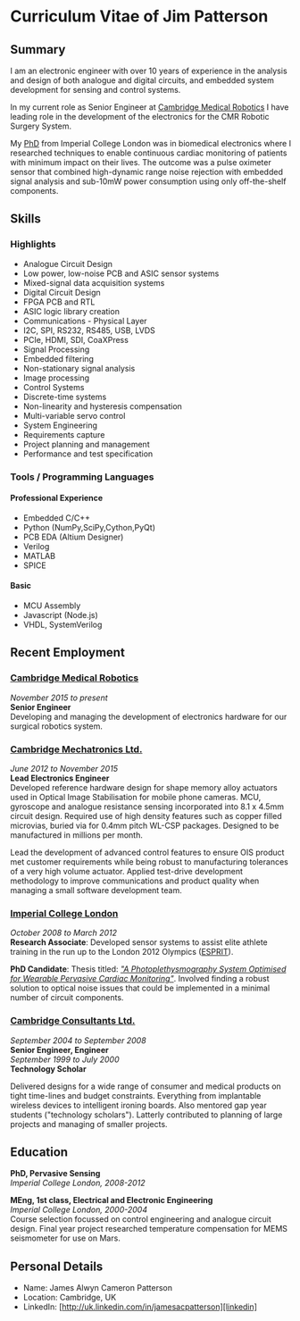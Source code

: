 # Curriculum Vitae of Jim Patterson

## Summary

I am an electronic engineer with over 10 years of experience in the analysis and design of both analogue and digital circuits, and embedded system development for sensing and control systems.

In my current role as Senior Engineer at [Cambridge Medical Robotics][cmr] I have leading role in the development of the electronics for the CMR Robotic Surgery System.

My [PhD][thesis] from Imperial College London was in biomedical electronics where I researched techniques to enable continuous cardiac monitoring of patients with minimum impact on their lives. The outcome was a pulse oximeter sensor that combined high-dynamic range noise rejection with embedded signal analysis and sub-10mW power consumption using only off-the-shelf components.

[github]: http://github.com/jimurai "My github repositories"
[thesis]: http://bit.ly/10fROfH "My PhD Thesis"
[cml]: http://cambridgemechatronics.com/ "Cambridge Mechatronics"
[cmr]: http://www.cmedrobotics.com/ "Cambridge Medical Robotics"
[ccl]: http://www.cambridgeconsultants.com/ "Cambridge Consultants"
[icl]: http://www3.imperial.ac.uk/roboticsurgery/research/pervasivesensing "Hamlyn Centre"
[linkedin]: http://uk.linkedin.com/in/jamesacpatterson "LinkedIn"
[esprit]: http://vip.doc.ic.ac.uk/esprit/m827.html "Elite Sport Performance Research in Training"

## Skills 
### Highlights
* Analogue Circuit Design
 * Low power, low-noise PCB and ASIC sensor systems
 * Mixed-signal data acquisition systems
* Digital Circuit Design
 * FPGA PCB and RTL
 * ASIC logic library creation
* Communications - Physical Layer
 * I2C, SPI, RS232, RS485, USB, LVDS
 * PCIe, HDMI, SDI, CoaXPress
* Signal Processing
 * Embedded filtering
 * Non-stationary signal analysis
 * Image processing
* Control Systems
 * Discrete-time systems
 * Non-linearity and hysteresis compensation
 * Multi-variable servo control
* System Engineering
 * Requirements capture
 * Project planning and management
 * Performance and test specification

### Tools / Programming Languages
#### Professional Experience
* Embedded C/C++
* Python (NumPy,SciPy,Cython,PyQt)
* PCB EDA (Altium Designer)
* Verilog
* MATLAB
* SPICE

#### Basic
* MCU Assembly
* Javascript (Node.js)
* VHDL, SystemVerilog

## Recent Employment

### [Cambridge Medical Robotics][cmr]  
*November 2015 to present*  
**Senior Engineer**  
Developing and managing the development of electronics hardware for our surgical robotics system.

### [Cambridge Mechatronics Ltd.][cml]
*June 2012 to November 2015*  
**Lead Electronics Engineer**  
Developed reference hardware design for shape memory alloy actuators used in Optical Image Stabilisation for mobile phone cameras. MCU, gyroscope and analogue resistance sensing incorporated into 8.1 x 4.5mm circuit design. Required use of high density features such as copper filled microvias, buried via for 0.4mm pitch WL-CSP packages. Designed to be manufactured in millions per month.

Lead the development of advanced control features to ensure OIS product met customer requirements while being robust to manufacturing tolerances of a very high volume actuator. Applied test-drive development methodology to improve communications and product quality when managing a small software development team.

### [Imperial College London][icl]
*October 2008 to March 2012*  
**Research Associate**:
Developed sensor systems to assist elite athlete training in the run up to the London 2012 Olympics ([ESPRIT][esprit]).

**PhD Candidate**:
Thesis titled: [*"A Photoplethysmography System Optimised for Wearable Pervasive Cardiac Monitoring"*][thesis]. Involved finding a robust solution to optical noise issues that could be implemented in a minimal number of circuit components.

### [Cambridge Consultants Ltd.][ccl]
*September 2004 to September 2008*  
**Senior Engineer, Engineer**   
*September 1999 to July 2000*  
**Technology Scholar**

Delivered designs for a wide range of consumer and medical products on tight time-lines and budget constraints.  Everything from implantable wireless devices to intelligent ironing boards. Also mentored gap year students ("technology scholars"). Latterly contributed to planning of large projects and managing of smaller projects.

## Education
**PhD, Pervasive Sensing**  
*Imperial College London, 2008-2012*  

 
**MEng, 1st class, Electrical and Electronic Engineering**  
*Imperial College London, 2000-2004*  
Course selection focussed on control engineering and analogue circuit design. Final year project researched temperature compensation for MEMS seismometer for use on Mars.

## Personal Details

* Name: James Alwyn Cameron Patterson
* Location: Cambridge, UK
* LinkedIn: [http://uk.linkedin.com/in/jamesacpatterson][linkedin]



